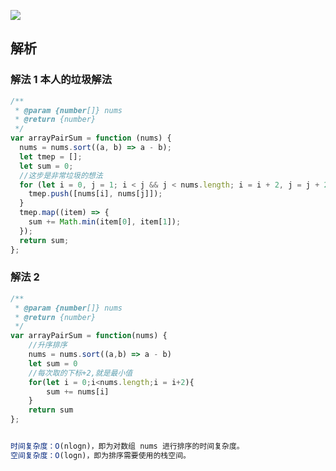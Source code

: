 ![](https://output66.oss-cn-beijing.aliyuncs.com/img/20210928222218.png)

## 解析

### 解法 1 本人的垃圾解法

```js
/**
 * @param {number[]} nums
 * @return {number}
 */
var arrayPairSum = function (nums) {
  nums = nums.sort((a, b) => a - b);
  let tmep = [];
  let sum = 0;
  //这步是非常垃圾的想法
  for (let i = 0, j = 1; i < j && j < nums.length; i = i + 2, j = j + 2) {
    tmep.push([nums[i], nums[j]]);
  }
  tmep.map((item) => {
    sum += Math.min(item[0], item[1]);
  });
  return sum;
};
```

### 解法 2

```js
/**
 * @param {number[]} nums
 * @return {number}
 */
var arrayPairSum = function(nums) {
    //升序排序
    nums = nums.sort((a,b) => a - b)
    let sum = 0
    //每次取的下标+2,就是最小值
    for(let i = 0;i<nums.length;i = i+2){
        sum += nums[i]
    }
    return sum
};


时间复杂度：O(nlogn)，即为对数组 nums 进行排序的时间复杂度。
空间复杂度：O(logn)，即为排序需要使用的栈空间。
```
